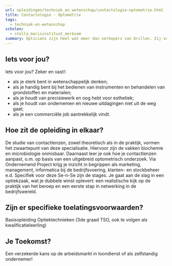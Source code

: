 ```yaml
---
url: opleidingen/techniek_en_wetenschap/contactologie-optometrie.html
title: Contactologie - Optometrie
tags:
  - techniek-en-wetenschap
scholen:
  - stella_marisinstituut_merksem
summary: Opticiens zijn heel wat meer dan verkopers van brillen. Zij voeren oogmetingen uit, slijpen glazen, passen lenzen aan, begeleiden mensen bij hun keuze voor montuur of lenzen en … ze zijn broodnodig. Opticien is een knelpuntberoep.Waarom zou jij je kans niet wagen? Je krijgt in ruil een gezonde mix van wetenschappelijk-theoretische kennis, de kunst van precisiewerk, de uitdaging van creatief werk en het oefenen van commerciële en sociale vaardigheden.
---
```


## Iets voor jou?

Iets voor jou? Zeker en vast!:

- als je sterk bent in wetenschappelijk denken;
- als je handig bent bij het bedienen van instrumenten en behandelen van grondstoffen en materialen;
- als je houdt van precisiewerk en oog hebt voor esthetiek;
- als je houdt van ondernemen en nieuwe uitdagingen niet uit de weg gaat;
- als je een commerciële job aantrekkelijk vindt.

## Hoe zit de opleiding in elkaar?

De studie van contactlenzen, zowel theoretisch als in de praktijk, vormen het zwaartepunt van deze specialisatie. Hiervoor zijn de vakken biochemie en microbiologie onmisbaar. Daarnaast leer je ook hoe je contactlenzen aanpast, o.m. op basis van een uitgebreid optometrisch onderzoek. Via Ondernemend Project krijg je inzicht in begrippen als marketing, management, informatica bij de bedrijfsvoering, klanten- en stockbeheer e.d. Specifiek voor deze Se-n-Se zijn de stages. Je gaat aan de slag in een optiekzaak, wat je dubbele winst oplevert: een realistische kijk op de praktijk van het beroep en een eerste stap in netwerking in de bedrijfswereld.

## Zijn er specifieke toelatingsvoorwaarden?

Basisopleiding Optiektechnieken (3de graad TSO, ook te volgen als kwalificatieleerling)

## Je Toekomst?

Een verzekerde kans op de arbeidsmarkt in loondienst of als zelfstandig ondernemer!
